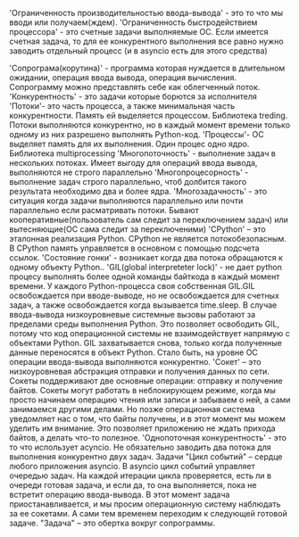 
'Ограниченность производительностью ввода-вывода' - это то что мы вводи или получаем(ждем).
'Ограниченность быстродействием процессора' - это счетные задачи выполняемые ОС. Если имеется счетная задача, то для ее конкурентного выполнения все равно нужно заводить отдельный процесс (и в asyncio есть для этого средства)

'Сопрограма(корутина)' - программа которая нуждается в длительном ожидании, операция ввода вывода, операция вычисления. Сопрограмму можно представлять себе как облегченный поток.
'Конкурентность' - это задачи которые борются за исполнителя
'Потоки'- это часть процесса, а также минимальная часть конкурентности. Память ей выделяется процессом. Библиотека treding. Потоки выполняются
конкурентно, но в каждый момент времени только одному из них разрешено выполнять Python-код.
'Процессы'- ОС выделяет память для их выполнения. Один процес одно ядро. Библиотека multiprocessing
'Многопоточность'  - выполнение задач в нескольких потоках. Имеет выгоду для операций ввода вывода, выполняются не строго параллельно
'Многопроцесорность' - выполнение задач строго параллельно, чтоб долбится такого результата необходимо два и более ядра.
'Многозадачность' - это ситуация когда задачи выполняются параллельно  или почти параллельно если расматривать потоки. Бывают кооперативные(пользователь сам следит за переключением задач) или вытесняющие(ОС сама следит за переключеними)
'CPython' – это эталонная реализация Python. CPython не является потокобезопасным. В CPython память управляется в основном с помощью
подсчета ссылок.
'Состояние гонки' - возникает когда два потока обращаются к одному объекту Python..
'GIL(global interpreteter  lock)' - не дает python процесу выполнять более одной команды байткода в каждый момент времени. У каждого Python-процесса своя собственная GIL.GIL       освобождается при вводе-выводе, но не освобождается для счетных задач, а также освобождается когда вызывается time.sleep. В  случае ввода-вывода низкоуровневые
системные вызовы работают за пределами среды выполнения Python. Это позволяет освободить GIL, потому что код операционной системы не взаимодействует напрямую с объектами Python. GIL захватывается снова, только когда полученные данные переносятся в объект Python. Стало быть, на уровне ОС операции ввода-вывода выполняются конкурентно.
'Сокет' – это низкоуровневая абстракция отправки и получения данных по сети. Сокеты поддерживают две основные операции: отправку и получение байтов. Сокеты могут работать в неблокирующем режиме, когда мы просто начинаем операцию чтения или записи и забываем о ней, а сами занимаемся другими делами. Но позже операционная система уведомляет
нас о том, что байты получены, и в этот момент мы можем уделить им внимание. Это позволяет приложению не ждать прихода байтов, а делать что-то полезное.
'Oднопоточная конкурентность' - это то что использует acyncio. Не обязательно заводить два потока для выполнения конкурентно двух задач. Задачи
"Цикл событий" – сердце любого приложения asyncio. В asyncio цикл событий управляет очередью задач. На каждой итерации цикла проверяется, есть ли в очереди готовая задача, и если
да, то она выполняется, пока не встретит операцию ввода-вывода. В этот момент задача приостанавливается, и мы просим операционную систему наблюдать за ее сокетами. А сами тем временем переходим к следующей готовой задаче.
"Задача" – это обертка вокруг сопрограммы.